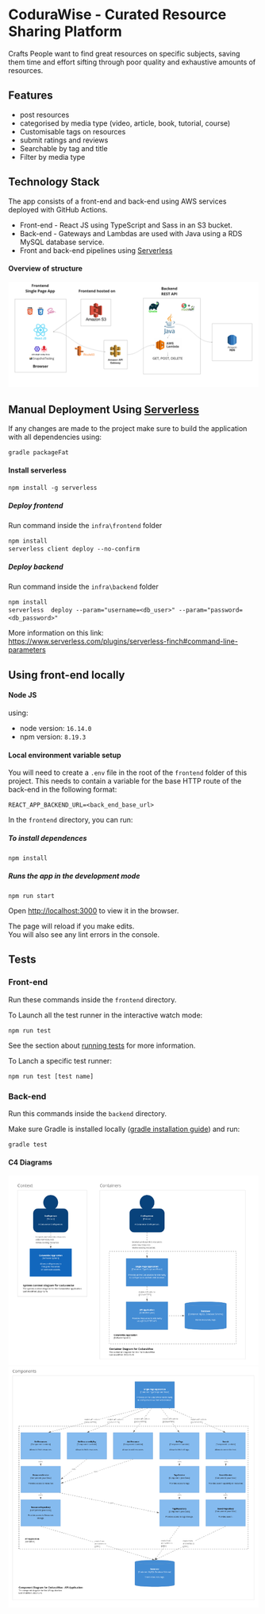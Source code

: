 # CoduraWise - Curated Resource Sharing Platform

Crafts People want to find great resources on specific subjects, saving them time and effort sifting through poor quality and exhaustive amounts of resources.
## Features

- post resources
 - categorised by media type (video, article, book, tutorial, course)
- Customisable tags on resources
- submit ratings and reviews
- Searchable by tag and title
- Filter by media type

## Technology Stack

The app consists of a front-end and back-end using AWS services deployed with GitHub Actions.

- Front-end - React JS using TypeScript and Sass in an S3 bucket.
- Back-end - Gateways and Lambdas are used with Java using a RDS MySQL database service.
- Front and back-end pipelines using [Serverless](https://www.serverless.com)

#### Overview of structure

![image of technology_stack](readme_images/technology_stack.png)

## Manual Deployment Using [Serverless](https://www.serverless.com)

If any changes are made to the project make sure to build the application with all dependencies using:

```
gradle packageFat
```

#### Install serverless

```
npm install -g serverless
```

##### Deploy frontend

Run command inside the `infra\frontend` folder

```
npm install
serverless client deploy --no-confirm
```

##### Deploy backend

Run command inside the `infra\backend` folder

```
npm install
serverless  deploy --param="username=<db_user>" --param="password=<db_password>"
```

More information on this link:
https://www.serverless.com/plugins/serverless-finch#command-line-parameters


## Using front-end locally

#### Node JS

using:
- node version: `16.14.0`
- npm version: `8.19.3`


#### Local environment variable setup

You will need to create a `.env` file in the root of the `frontend` folder of this project. This needs to contain a variable for the base HTTP route of the back-end in the following format:
```
REACT_APP_BACKEND_URL=<back_end_base_url>
```

In the `frontend` directory, you can run:

##### To install dependences
```
npm install
```
##### Runs the app in the development mode
```
npm run start
```

Open [http://localhost:3000](http://localhost:3000) to view it in the browser.

The page will reload if you make edits.\
You will also see any lint errors in the console.

## Tests

### Front-end

Run these commands inside the `frontend` directory.

To Launch all the test runner in the interactive watch mode:
```
npm run test
```

See the section about [running tests](https://facebook.github.io/create-react-app/docs/running-tests) for more information.

To Lanch a specific test runner:
```
npm run test [test name]
```

### Back-end

Run this commands inside the `backend` directory.

Make sure Gradle is installed locally ([gradle installation guide](https://gradle.org/install/)) and run:
```
gradle test
```
#### C4 Diagrams

![C1 and C2 Diagrams](readme_images/c1_c2_diagrams.png)
![C3 Diagrams](readme_images/c3_diagram.png)
